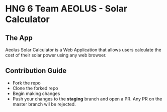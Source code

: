 # HNG 6 Team AEOLUS - Solar Calculator

## The App
Aeolus Solar Calculator is a Web Application that allows users calculate the cost of their solar power using any web browser.

## Contribution Guide
- Fork the repo
- Clone the forked repo
- Begin making changes
- Push your changes to the **staging** branch and open a PR. Any PR on the master branch wil be rejected.
